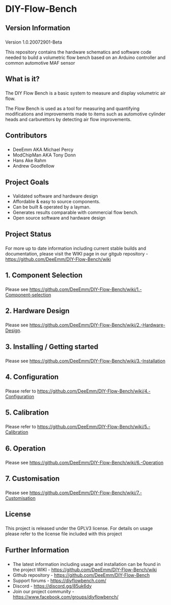# DIY-Flow-Bench

## Version Information
###

Version 1.0.20072901-Beta

This repository contains the hardware schematics and software code needed to build a volumetric flow bench based on an Arduino controller and common automotive MAF sensor



## What is it?
###

The DIY Flow Bench is a basic system to measure and display volumetric air flow.

The Flow Bench is used as a tool for measuring and quantifying modifications and improvements made to items such as automotive cylinder heads and carburettors by detecting air flow improvements.



## Contributors
###

- DeeEmm AKA Michael Percy
- ModChipMan AKA Tony Donn
- Hans Ake Rahm
- Andrew Goodfellow



## Project Goals
###
- Validated software and hardware design
- Affordable & easy to source components.
- Can be built & operated by a layman.
- Generates results comparable with commercial flow bench.
- Open source software and hardware design



## Project Status
###

For more up to date information including current stable builds and documentation, please visit the WIKI page in our gitgub repository - https://github.com/DeeEmm/DIY-Flow-Bench/wiki



## 1. Component Selection
###

Please see https://github.com/DeeEmm/DIY-Flow-Bench/wiki/1.-Component-selection


## 2. Hardware Design
###

Please see https://github.com/DeeEmm/DIY-Flow-Bench/wiki/2.-Hardware-Design.


## 3. Installing / Getting started
###

Please see https://github.com/DeeEmm/DIY-Flow-Bench/wiki/3.-Installation



## 4. Configuration
###

Please refer to https://github.com/DeeEmm/DIY-Flow-Bench/wiki/4.-Configuration


## 5. Calibration
###

Please refer to https://github.com/DeeEmm/DIY-Flow-Bench/wiki/5.-Calibration

## 6. Operation
###

Please see https://github.com/DeeEmm/DIY-Flow-Bench/wiki/6.-Operation


## 7. Customisation
###

Please see https://github.com/DeeEmm/DIY-Flow-Bench/wiki/7.-Customisation



## License
###

This project is released under the GPLV3 license. For details on usage please refer to the license file included with this project



## Further Information
###

- The latest information including usage and installation can be found in the project WIKI - https://github.com/DeeEmm/DIY-Flow-Bench/wiki
- Github repository - https://github.com/DeeEmm/DIY-Flow-Bench
- Support forums - https://diyflowbench.com/
- Discord - https://discord.gg/85uk6dy 
- Join our project community - https://www.facebook.com/groups/diyflowbench/ 
